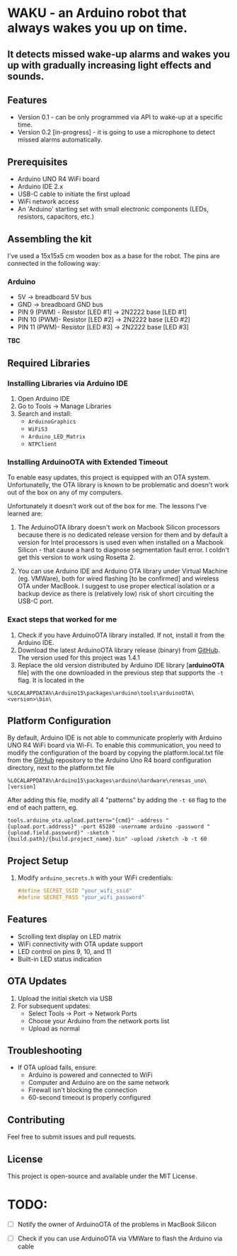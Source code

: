 # WAKU - an Arduino robot that always wakes you up on time. 
## It detects missed wake-up alarms and wakes you up with gradually increasing light effects and sounds. 

## Features
* Version 0.1 - can be only programmed via API to wake-up at a specific time.
* Version 0.2 [in-progress] - it is going to use a microphone to detect missed alarms automatically.

## Prerequisites

- Arduino UNO R4 WiFi board
- Arduino IDE 2.x
- USB-C cable to initiate the first upload
- WiFi network access
- An 'Arduino' starting set with small electronic components (LEDs, resistors, capacitors, etc.)

## Assembling the kit
I've used a 15x15x5 cm wooden box as a base for the robot. The pins are connected in the following way:

### Arduino

* 5V -> breadboard 5V bus
* GND -> breadboard GND bus
* PIN 9 (PWM) - Resistor [LED #1] -> 2N2222 base [LED #1]
* PIN 10 (PWM)- Resistor [LED #2] -> 2N2222 base [LED #2]
* PIN 11 (PWM)- Resistor [LED #3] -> 2N2222 base [LED #3]

**TBC**

## Required Libraries

### Installing Libraries via Arduino IDE
1. Open Arduino IDE
2. Go to Tools → Manage Libraries
3. Search and install:
   - `ArduinoGraphics`
   - `WiFiS3`
   - `Arduino_LED_Matrix`
   - `NTPClient`

### Installing ArduinoOTA with Extended Timeout
To enable easy updates, this project is equipped with an OTA system. Unfortunatelly, the OTA library is known to be problematic and doesn't work out of the box on any of my computers. 

Unfortunately it doesn't work out of the box for me. The lessons I've learned are:
1. The ArduinoOTA library doesn't work on Macbook Silicon processors because there is no dedicated release version for them and by default a version for Intel processors is used even when installed on a Macbook Silicon - that cause a hard to diagnose segmentation fault error. I coldn't get this version to work using Rosetta 2. 

2. You can use Arduino IDE and Arduino OTA library under Virtual Machine (eg. VMWare), both for wired flashing [to be confirmed] and wireless OTA under MacBook. I suggest to use proper electical isolation or a backup device as there is (relatively low) risk of short circuiting the USB-C port.

### Exact steps that worked for me

1. Check if you have ArduinoOTA library installed. If not, install it from the Arduino IDE. 
2. Download the latest ArduinoOTA library release (binary) from [GitHub](https://github.com/arduino/arduinoOTA/releases). The version used for this project was 1.4.1
3. Replace the old version distributed by Arduino IDE library [**arduinoOTA** file] with the one downloaded in the previous step that supports the `-t` flag. It is located in the 
```
%LOCALAPPDATA%\Arduino15\packages\arduino\tools\arduinoOTA\<version>\bin\
```


## Platform Configuration

By default, Arduino IDE is not able to communicate proplerly with Arduino UNO R4 WiFi board via Wi-Fi. To enable this communication, you need to modify the configuration of the board by copying the platform.local.txt file from the [GitHub](https://github.com/JAndrassy/ArduinoOTA/tree/master/extras/renesas) repository to the Arduino Uno R4 board configuration directory, next to the platform.txt file 
```
%LOCALAPPDATA%\Arduino15\packages\arduino\hardware\renesas_uno\[version]
```

After adding this file, modify all 4 "patterns" by adding the `-t 60` flag to the end of each pattern, eg. 
```
tools.arduino_ota.upload.pattern="{cmd}" -address "{upload.port.address}" -port 65280 -username arduino -password "{upload.field.password}" -sketch "{build.path}/{build.project_name}.bin" -upload /sketch -b -t 60
```


## Project Setup

1. Modify `arduino_secrets.h` with your WiFi credentials:
   ```cpp
   #define SECRET_SSID "your_wifi_ssid"
   #define SECRET_PASS "your_wifi_password"
   ```

## Features

- Scrolling text display on LED matrix
- WiFi connectivity with OTA update support
- LED control on pins 9, 10, and 11
- Built-in LED status indication

## OTA Updates

1. Upload the initial sketch via USB
2. For subsequent updates:
   - Select Tools → Port → Network Ports
   - Choose your Arduino from the network ports list
   - Upload as normal

## Troubleshooting

- If OTA upload fails, ensure:
  - Arduino is powered and connected to WiFi
  - Computer and Arduino are on the same network
  - Firewall isn't blocking the connection
  - 60-second timeout is properly configured


## Contributing

Feel free to submit issues and pull requests.

## License

This project is open-source and available under the MIT License.

# TODO:
- [ ] Notify the owner of ArduinoOTA of the problems in MacBook Silicon
- [ ] Check if you can use ArduinoOTA via VMWare to flash the Arduino via cable



